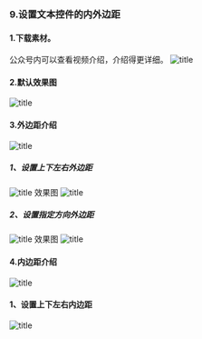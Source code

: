 ### 9.设置文本控件的内外边距
#### 1.下载素材。
公众号内可以查看视频介绍，介绍得更详细。
![title](https://raw.githubusercontent.com/JSZNopi/JSZImage/master/gitnote/2019/10/30/WXCODE-1572446034519.jpeg)

#### 2.默认效果图
![title](https://raw.githubusercontent.com/JSZNopi/JSZImage/master/gitnote/2019/11/12/1-1573562491542.png)

#### 3.外边距介绍
![title](https://raw.githubusercontent.com/JSZNopi/JSZImage/master/gitnote/2019/11/12/2-1573562510675.png)

##### 1、设置上下左右外边距
![title](https://raw.githubusercontent.com/JSZNopi/JSZImage/master/gitnote/2019/11/12/3-1573562533847.png)
效果图
![title](https://raw.githubusercontent.com/JSZNopi/JSZImage/master/gitnote/2019/11/12/4-1573562555276.png)

##### 2、设置指定方向外边距
![title](https://raw.githubusercontent.com/JSZNopi/JSZImage/master/gitnote/2019/11/12/5-1573562583660.png)
效果图
![title](https://raw.githubusercontent.com/JSZNopi/JSZImage/master/gitnote/2019/11/12/6-1573562596398.png)

#### 4.内边距介绍
![title](https://raw.githubusercontent.com/JSZNopi/JSZImage/master/gitnote/2019/11/12/7-1573562637976.png)
#### 1、设置上下左右内边距
![title](https://raw.githubusercontent.com/JSZNopi/JSZImage/master/gitnote/2019/11/12/8-1573562658030.png)